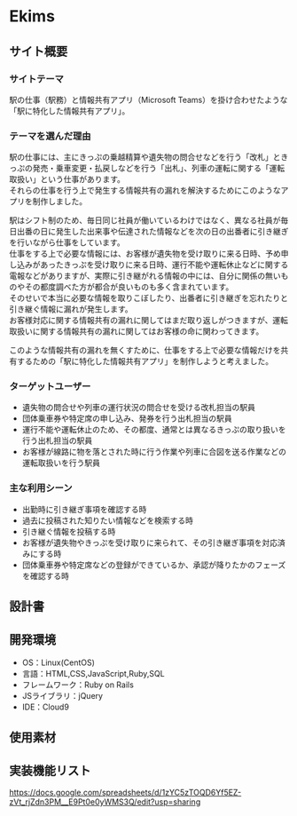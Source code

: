 # Ekims

## サイト概要
### サイトテーマ
駅の仕事（駅務）と情報共有アプリ（Microsoft Teams）を掛け合わせたような「駅に特化した情報共有アプリ」。

### テーマを選んだ理由
駅の仕事には、主にきっぷの乗越精算や遺失物の問合せなどを行う「改札」ときっぷの発売・乗車変更・払戻しなどを行う「出札」、列車の運転に関する「運転取扱い」という仕事があります。  
それらの仕事を行う上で発生する情報共有の漏れを解決するためにこのようなアプリを制作しました。

駅はシフト制のため、毎日同じ社員が働いているわけではなく、異なる社員が毎日出番の日に発生した出来事や伝達された情報などを次の日の出番者に引き継ぎを行いながら仕事をしています。  
仕事をする上で必要な情報には、お客様が遺失物を受け取りに来る日時、予め申し込みがあったきっぷを受け取りに来る日時、運行不能や運転休止などに関する電報などがありますが、実際に引き継がれる情報の中には、自分に関係の無いものやその都度調べた方が都合が良いものも多く含まれています。  
そのせいで本当に必要な情報を取りこぼしたり、出番者に引き継ぎを忘れたりと引き継ぐ情報に漏れが発生します。  
お客様対応に関する情報共有の漏れに関してはまだ取り返しがつきますが、運転取扱いに関する情報共有の漏れに関してはお客様の命に関わってきます。

このような情報共有の漏れを無くすために、仕事をする上で必要な情報だけを共有するための「駅に特化した情報共有アプリ」を制作しようと考えました。

### ターゲットユーザー
- 遺失物の問合せや列車の運行状況の問合せを受ける改札担当の駅員
- 団体乗車券や特定席の申し込み、発券を行う出札担当の駅員
- 運行不能や運転休止のため、その都度、通常とは異なるきっぷの取り扱いを行う出札担当の駅員
- お客様が線路に物を落とされた時に行う作業や列車に合図を送る作業などの運転取扱いを行う駅員

### 主な利用シーン
- 出勤時に引き継ぎ事項を確認する時
- 過去に投稿された知りたい情報などを検索する時
- 引き継ぐ情報を投稿する時
- お客様が遺失物やきっぷを受け取りに来られて、その引き継ぎ事項を対応済みにする時
- 団体乗車券や特定席などの登録ができているか、承認が降りたかのフェーズを確認する時

## 設計書
<!--テーマを設定・提出する時点では不要です-->

## 開発環境
- OS：Linux(CentOS)
- 言語：HTML,CSS,JavaScript,Ruby,SQL
- フレームワーク：Ruby on Rails
- JSライブラリ：jQuery
- IDE：Cloud9

## 使用素材

## 実装機能リスト
https://docs.google.com/spreadsheets/d/1zYC5zTOQD6Yf5EZ-zVt_rjZdn3PM__E9Pt0e0yWMS3Q/edit?usp=sharing
